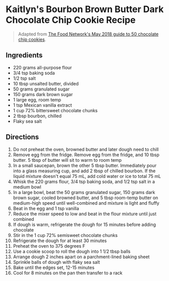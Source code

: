 # Kaitlyn's Bourbon Brown Butter Dark Chocolate Chip Cookie Recipe

> Adapted from [The Food Network's May 2018 guide to 50 chocolate chip cookies](https://www.foodnetwork.com/recipes/packages/baking-guide/cookies-and-bars/50-chocolate-chip-cookies).

## Ingredients 

* 220 grams all-purpose flour
* 3/4 tsp baking soda
* 1/2 tsp salt
* 10 tbsp unsalted butter, divided
* 50 grams granulated sugar
* 150 grams dark brown sugar
* 1 large egg, room temp
* 1 tsp Mexican vanilla extract
* 1 cup 72% bittersweet chocolate chunks
* 2 tbsp bourbon, chilled
* Flaky sea salt

## Directions

1. Do not preheat the oven, browned butter and later dough need to chill
1. Remove egg from the fridge. Remove egg from the fridge, and 10 tbsp butter. 5 tbsp of butter will sit to warm to room temp
1. In a small saucepan, brown the other 5 tbsp butter. Immediately pour into a glass measuring cup, and add 2 tbsp of chilled bourbon. If the liquid mixture doesn't equal 75 mL, add cold water or ice to total 75 mL
1. Whisk the 220 grams flour, 3/4 tsp baking soda, and 1/2 tsp salt in a medium bowl
1. In a large bowl, beat the 50 grams granulated sugar, 150 grams dark brown sugar, cooled browned butter, and 5 tbsp room-temp butter on medium-high speed until well-combined and mixture is light and fluffy
1. Beat in the egg and 1 tsp vanilla
1. Reduce the mixer speed to low and beat in the flour mixture until just combined
1. If dough is warm, refrigerate the dough for 15 minutes before adding chocolate
1. Stir in the 1 cup 72% semisweet chocolate chunks
1. Refrigerate the dough for at least 30 minutes
1. Preheat the oven to 375 degrees F
1. Use a cookie scoop to roll the dough into 1 1/2 tbsp balls
1. Arrange dough 2 inches apart on a parchment-lined baking sheet
1. Sprinkle balls of dough with flaky sea salt
1. Bake until the edges set, 12-15 minutes
1. Cool for 8 minutes on the pan then transfer to a rack
